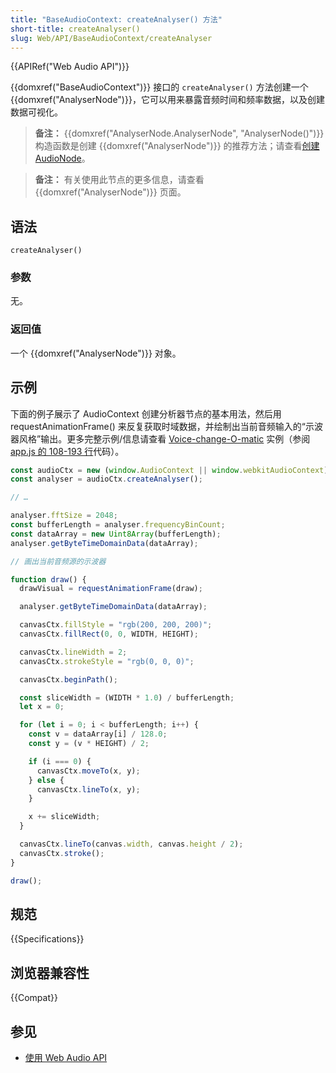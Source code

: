 ```yaml
---
title: "BaseAudioContext: createAnalyser() 方法"
short-title: createAnalyser()
slug: Web/API/BaseAudioContext/createAnalyser
---
```


{{APIRef("Web Audio API")}}

{{domxref("BaseAudioContext")}} 接口的 `createAnalyser()` 方法创建一个{{domxref("AnalyserNode")}}，它可以用来暴露音频时间和频率数据，以及创建数据可视化。

> **备注：** {{domxref("AnalyserNode.AnalyserNode", "AnalyserNode()")}} 构造函数是创建 {{domxref("AnalyserNode")}} 的推荐方法；请查看[创建 AudioNode](/zh-CN/docs/Web/API/AudioNode#creating_an_audionode)。

> **备注：** 有关使用此节点的更多信息，请查看 {{domxref("AnalyserNode")}} 页面。

## 语法

```js-nolint
createAnalyser()
```

### 参数

无。

### 返回值

一个 {{domxref("AnalyserNode")}} 对象。

## 示例

下面的例子展示了 AudioContext 创建分析器节点的基本用法，然后用 requestAnimationFrame() 来反复获取时域数据，并绘制出当前音频输入的“示波器风格”输出。更多完整示例/信息请查看 [Voice-change-O-matic](https://mdn.github.io/voice-change-o-matic/) 实例（参阅 [app.js 的 108-193 行](https://github.com/mdn/webaudio-examples/tree/main/voice-change-o-matic/scripts/app.js#L108-L193)代码）。

```js
const audioCtx = new (window.AudioContext || window.webkitAudioContext)();
const analyser = audioCtx.createAnalyser();

// …

analyser.fftSize = 2048;
const bufferLength = analyser.frequencyBinCount;
const dataArray = new Uint8Array(bufferLength);
analyser.getByteTimeDomainData(dataArray);

// 画出当前音频源的示波器

function draw() {
  drawVisual = requestAnimationFrame(draw);

  analyser.getByteTimeDomainData(dataArray);

  canvasCtx.fillStyle = "rgb(200, 200, 200)";
  canvasCtx.fillRect(0, 0, WIDTH, HEIGHT);

  canvasCtx.lineWidth = 2;
  canvasCtx.strokeStyle = "rgb(0, 0, 0)";

  canvasCtx.beginPath();

  const sliceWidth = (WIDTH * 1.0) / bufferLength;
  let x = 0;

  for (let i = 0; i < bufferLength; i++) {
    const v = dataArray[i] / 128.0;
    const y = (v * HEIGHT) / 2;

    if (i === 0) {
      canvasCtx.moveTo(x, y);
    } else {
      canvasCtx.lineTo(x, y);
    }

    x += sliceWidth;
  }

  canvasCtx.lineTo(canvas.width, canvas.height / 2);
  canvasCtx.stroke();
}

draw();
```

## 规范

{{Specifications}}

## 浏览器兼容性

{{Compat}}

## 参见

- [使用 Web Audio API](/zh-CN/docs/Web/API/Web_Audio_API/Using_Web_Audio_API)
